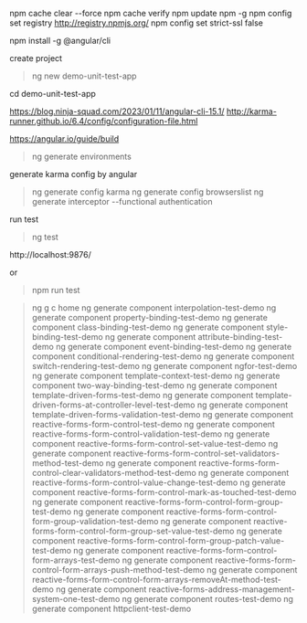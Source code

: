 
npm cache clear --force
npm cache verify
npm update npm -g
npm config set registry http://registry.npmjs.org/
npm config set strict-ssl false

npm install -g @angular/cli


create project
> ng new demo-unit-test-app

cd demo-unit-test-app



https://blog.ninja-squad.com/2023/01/11/angular-cli-15.1/
http://karma-runner.github.io/6.4/config/configuration-file.html


https://angular.io/guide/build
> ng generate environments


generate karma config by angular 
> ng generate config karma
> ng generate config browserslist
> ng generate interceptor --functional authentication

run test
> ng test

http://localhost:9876/

   or 
> npm run test 


> ng g c home
> ng generate component interpolation-test-demo
> ng generate component property-binding-test-demo
> ng generate component class-binding-test-demo
> ng generate component style-binding-test-demo
> ng generate component attribute-binding-test-demo
> ng generate component event-binding-test-demo
> ng generate component conditional-rendering-test-demo
> ng generate component switch-rendering-test-demo
> ng generate component ngfor-test-demo
> ng generate component template-context-test-demo
> ng generate component two-way-binding-test-demo
> ng generate component template-driven-forms-test-demo
> ng generate component template-driven-forms-at-controller-level-test-demo
> ng generate component template-driven-forms-validation-test-demo
> ng generate component reactive-forms-form-control-test-demo
> ng generate component reactive-forms-form-control-validation-test-demo
> ng generate component reactive-forms-form-control-set-value-test-demo
> ng generate component reactive-forms-form-control-set-validators-method-test-demo
> ng generate component reactive-forms-form-control-clear-validators-method-test-demo
> ng generate component reactive-forms-form-control-value-change-test-demo
> ng generate component reactive-forms-form-control-mark-as-touched-test-demo
> ng generate component reactive-forms-form-control-form-group-test-demo
> ng generate component reactive-forms-form-control-form-group-validation-test-demo
> ng generate component reactive-forms-form-control-form-group-set-value-test-demo
> ng generate component reactive-forms-form-control-form-group-patch-value-test-demo
> ng generate component reactive-forms-form-control-form-arrays-test-demo
> ng generate component reactive-forms-form-control-form-arrays-push-method-test-demo
> ng generate component reactive-forms-form-control-form-arrays-removeAt-method-test-demo
> ng generate component reactive-forms-address-management-system-one-test-demo
> ng generate component routes-test-demo
> ng generate component httpclient-test-demo
